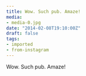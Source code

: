 ```yaml
---
title: Wow. Such pub. Amaze!
media:
- media-0.jpg
date: "2014-02-08T19:10:00Z"
draft: false
tags:
- imported
- from-instagram
---
```

Wow. Such pub. Amaze\!
